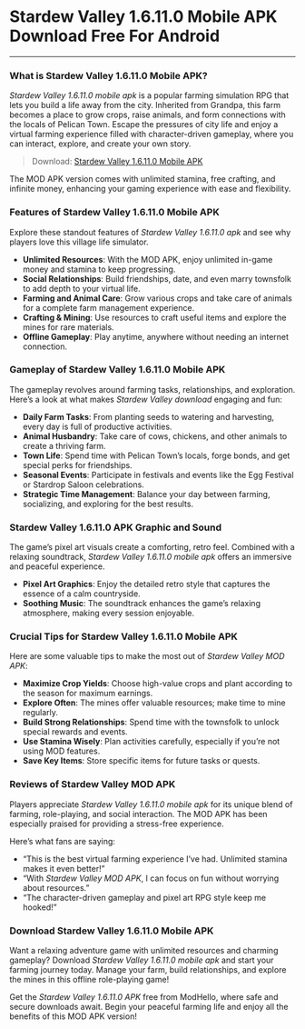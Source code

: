 # Stardew Valley 1.6.11.0 Mobile APK Download Free For Android

---

### What is Stardew Valley 1.6.11.0 Mobile APK?

*Stardew Valley 1.6.11.0 mobile apk* is a popular farming simulation RPG that lets you build a life away from the city. Inherited from Grandpa, this farm becomes a place to grow crops, raise animals, and form connections with the locals of Pelican Town. Escape the pressures of city life and enjoy a virtual farming experience filled with character-driven gameplay, where you can interact, explore, and create your own story.

>Download: [Stardew Valley 1.6.11.0 Mobile APK](https://modhello.com/stardew-valley/)

The MOD APK version comes with unlimited stamina, free crafting, and infinite money, enhancing your gaming experience with ease and flexibility.

### Features of Stardew Valley 1.6.11.0 Mobile APK

Explore these standout features of *Stardew Valley 1.6.11.0 apk* and see why players love this village life simulator.

- **Unlimited Resources**: With the MOD APK, enjoy unlimited in-game money and stamina to keep progressing.
- **Social Relationships**: Build friendships, date, and even marry townsfolk to add depth to your virtual life.
- **Farming and Animal Care**: Grow various crops and take care of animals for a complete farm management experience.
- **Crafting & Mining**: Use resources to craft useful items and explore the mines for rare materials.
- **Offline Gameplay**: Play anytime, anywhere without needing an internet connection.

### Gameplay of Stardew Valley 1.6.11.0 Mobile APK

The gameplay revolves around farming tasks, relationships, and exploration. Here’s a look at what makes *Stardew Valley download* engaging and fun:

- **Daily Farm Tasks**: From planting seeds to watering and harvesting, every day is full of productive activities.
- **Animal Husbandry**: Take care of cows, chickens, and other animals to create a thriving farm.
- **Town Life**: Spend time with Pelican Town’s locals, forge bonds, and get special perks for friendships.
- **Seasonal Events**: Participate in festivals and events like the Egg Festival or Stardrop Saloon celebrations.
- **Strategic Time Management**: Balance your day between farming, socializing, and exploring for the best results.

### Stardew Valley 1.6.11.0 APK Graphic and Sound

The game’s pixel art visuals create a comforting, retro feel. Combined with a relaxing soundtrack, *Stardew Valley 1.6.11.0 mobile apk* offers an immersive and peaceful experience.

- **Pixel Art Graphics**: Enjoy the detailed retro style that captures the essence of a calm countryside.
- **Soothing Music**: The soundtrack enhances the game’s relaxing atmosphere, making every session enjoyable.

### Crucial Tips for Stardew Valley 1.6.11.0 Mobile APK

Here are some valuable tips to make the most out of *Stardew Valley MOD APK*:

- **Maximize Crop Yields**: Choose high-value crops and plant according to the season for maximum earnings.
- **Explore Often**: The mines offer valuable resources; make time to mine regularly.
- **Build Strong Relationships**: Spend time with the townsfolk to unlock special rewards and events.
- **Use Stamina Wisely**: Plan activities carefully, especially if you’re not using MOD features.
- **Save Key Items**: Store specific items for future tasks or quests.

### Reviews of Stardew Valley MOD APK

Players appreciate *Stardew Valley 1.6.11.0 mobile apk* for its unique blend of farming, role-playing, and social interaction. The MOD APK has been especially praised for providing a stress-free experience.

Here’s what fans are saying:

- “This is the best virtual farming experience I’ve had. Unlimited stamina makes it even better!”
- “With *Stardew Valley MOD APK*, I can focus on fun without worrying about resources.”
- “The character-driven gameplay and pixel art RPG style keep me hooked!”

### Download Stardew Valley 1.6.11.0 Mobile APK

Want a relaxing adventure game with unlimited resources and charming gameplay? Download *Stardew Valley 1.6.11.0 mobile apk* and start your farming journey today. Manage your farm, build relationships, and explore the mines in this offline role-playing game!

Get the *Stardew Valley 1.6.11.0 APK* free from ModHello, where safe and secure downloads await. Begin your peaceful farming life and enjoy all the benefits of this MOD APK version!
